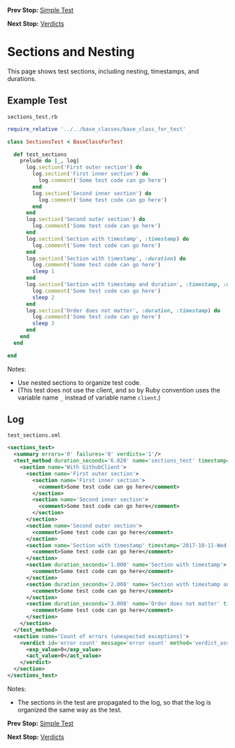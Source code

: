 <!--- GENERATED FILE, DO NOT EDIT --->
**Prev Stop:** [Simple Test](./Test.md)

**Next Stop:** [Verdicts](./Verdicts.md)


# Sections and Nesting

This page shows test sections, including nesting, timestamps, and durations.

## Example Test

<code>sections_test.rb</code>
```ruby
require_relative '../../base_classes/base_class_for_test'

class SectionsTest < BaseClassForTest

  def test_sections
    prelude do |_, log|
      log.section('First outer section') do
        log.section('First inner section') do
          log.comment('Some test code can go here')
        end
        log.section('Second inner section') do
          log.comment('Some test code can go here')
        end
      end
      log.section('Second outer section') do
        log.comment('Some test code can go here')
      end
      log.section('Section with timestamp', :timestamp) do
        log.comment('Some test code can go here')
      end
      log.section('Section with timestamp', :duration) do
        log.comment('Some test code can go here')
        sleep 1
      end
      log.section('Section with timestamp and duration', :timestamp, :duration) do
        log.comment('Some test code can go here')
        sleep 2
      end
      log.section('Order does not matter', :duration, :timestamp) do
        log.comment('Some test code can go here')
        sleep 3
      end
    end
  end

end
```

Notes:

- Use nested sections to organize test code.
- (This test does not use the client, and so by Ruby convention uses the variable name `_` instead of variable name `client`.)

## Log

<code>test_sections.xml</code>
```xml
<sections_test>
  <summary errors='0' failures='0' verdicts='1'/>
  <test_method duration_seconds='6.020' name='sections_test' timestamp='2017-10-11-Wed-18.15.11.083'>
    <section name='With GithubClient'>
      <section name='First outer section'>
        <section name='First inner section'>
          <comment>Some test code can go here</comment>
        </section>
        <section name='Second inner section'>
          <comment>Some test code can go here</comment>
        </section>
      </section>
      <section name='Second outer section'>
        <comment>Some test code can go here</comment>
      </section>
      <section name='Section with timestamp' timestamp='2017-10-11-Wed-18.15.11.087'>
        <comment>Some test code can go here</comment>
      </section>
      <section duration_seconds='1.000' name='Section with timestamp'>
        <comment>Some test code can go here</comment>
      </section>
      <section duration_seconds='2.008' name='Section with timestamp and duration' timestamp='2017-10-11-Wed-18.15.12.088'>
        <comment>Some test code can go here</comment>
      </section>
      <section duration_seconds='3.008' name='Order does not matter' timestamp='2017-10-11-Wed-18.15.14.096'>
        <comment>Some test code can go here</comment>
      </section>
    </section>
  </test_method>
  <section name='Count of errors (unexpected exceptions)'>
    <verdict id='error count' message='error count' method='verdict_assert_equal?' outcome='passed' volatile='true'>
      <exp_value>0</exp_value>
      <act_value>0</act_value>
    </verdict>
  </section>
</sections_test>
```

Notes:

- The sections in the test are propagated to the log, so that the log is organized the same way as the test.

**Prev Stop:** [Simple Test](./Test.md)

**Next Stop:** [Verdicts](./Verdicts.md)

